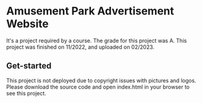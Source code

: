 # Amusement Park Advertisement Website
It's a project required by a course. The grade for this project was A. This project was finished on 11/2022, and uploaded on 02/2023.

## Get-started
This project is not deployed due to copyright issues with pictures and logos. Please download the source code and open index.html in your browser to see this project.
